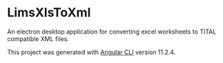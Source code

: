 # LimsXlsToXml

An electron desktop application for converting excel worksheets to TITAL compatible XML files.

This project was generated with [Angular CLI](https://github.com/angular/angular-cli) version 11.2.4.


